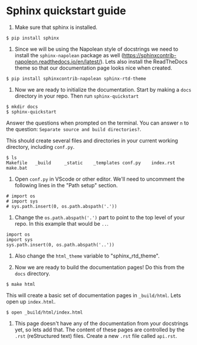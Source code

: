 # Sphinx quickstart guide

1. Make sure that sphinx is installed.
```
$ pip install sphinx
```

1. Since we will be using the Napolean style of docstrings we need to install the `sphinx-napolean` package as well (https://sphinxcontrib-napoleon.readthedocs.io/en/latest/). Lets also install the ReadTheDocs theme so that our documentation page looks nice when created.
```
$ pip install sphinxcontrib-napolean sphinx-rtd-theme
```

1. Now we are ready to initialize the documentation. Start by making a `docs` directory in your repo. Then run `sphinx-quickstart`
```
$ mkdir docs
$ sphinx-quickstart
```
Answer the questions when prompted on the terminal. You can answer `n` to the question: `Separate source and build directories?`.

This should create several files and directories in your current working directory, including `conf.py`.
```
$ ls
Makefile   _build     _static    _templates conf.py    index.rst  make.bat
```

1. Open `conf.py` in VScode or other editor. We'll need to uncomment the following lines in the "Path setup" section.
```
# import os
# import sys
# sys.path.insert(0, os.path.abspath('.'))
```

1. Change the `os.path.abspath('.')` part to point to the top level of your repo. In this example that would be `..`.
```
import os
import sys
sys.path.insert(0, os.path.abspath('..'))
```

1. Also change the `html_theme` variable to "sphinx_rtd_theme".

1. Now we are ready to build the documentation pages! Do this from the `docs` directory.
```
$ make html
```

This will create a basic set of documentation pages in `_build/html`. Lets open up `index.html`.
```
$ open _build/html/index.html
```

1. This page doesn't have any of the documentation from your docstrings yet, so lets add that. The content of these pages are controlled by the `.rst` (reStructured text) files. Create a new `.rst` file called `api.rst`.